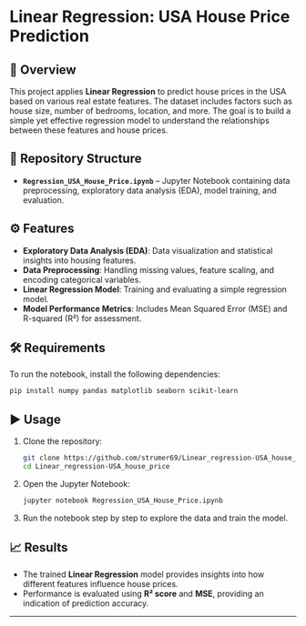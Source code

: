 

# **Linear Regression: USA House Price Prediction**  

## 📌 Overview  
This project applies **Linear Regression** to predict house prices in the USA based on various real estate features. The dataset includes factors such as house size, number of bedrooms, location, and more. The goal is to build a simple yet effective regression model to understand the relationships between these features and house prices.  

## 📂 Repository Structure  
- **`Regression_USA_House_Price.ipynb`** – Jupyter Notebook containing data preprocessing, exploratory data analysis (EDA), model training, and evaluation.  

## ⚙️ Features  
- **Exploratory Data Analysis (EDA)**: Data visualization and statistical insights into housing features.  
- **Data Preprocessing**: Handling missing values, feature scaling, and encoding categorical variables.  
- **Linear Regression Model**: Training and evaluating a simple regression model.  
- **Model Performance Metrics**: Includes Mean Squared Error (MSE) and R-squared (R²) for assessment.  

## 🛠 Requirements  
To run the notebook, install the following dependencies:  

```bash
pip install numpy pandas matplotlib seaborn scikit-learn
```

## ▶️ Usage  
1. Clone the repository:  
   ```bash
   git clone https://github.com/strumer69/Linear_regression-USA_house_price.git
   cd Linear_regression-USA_house_price
   ```
2. Open the Jupyter Notebook:  
   ```bash
   jupyter notebook Regression_USA_House_Price.ipynb
   ```
3. Run the notebook step by step to explore the data and train the model.  

## 📈 Results  
- The trained **Linear Regression** model provides insights into how different features influence house prices.  
- Performance is evaluated using **R² score** and **MSE**, providing an indication of prediction accuracy.  


---
